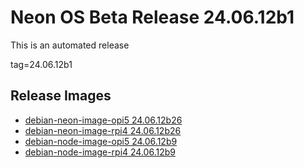 # Neon OS Beta Release 24.06.12b1
This is an automated release

tag=24.06.12b1

## Release Images
- [debian-neon-image-opi5 24.06.12b26](https://download.neonaiservices.com/neon_os/core/rpi4/dev/debian-neon-image-rpi4_2024-06-12_12_47.img.xz)
- [debian-neon-image-rpi4 24.06.12b26](https://download.neonaiservices.com/neon_os/core/rpi4/dev/debian-neon-image-rpi4_2024-06-12_12_47.img.xz)
- [debian-node-image-opi5 24.06.12b9](https://download.neonaiservices.com/neon_os/node/rpi4/dev/debian-node-image-rpi4_2024-06-12_17_15.img.xz)
- [debian-node-image-rpi4 24.06.12b9](https://download.neonaiservices.com/neon_os/node/rpi4/dev/debian-node-image-rpi4_2024-06-12_17_15.img.xz)
